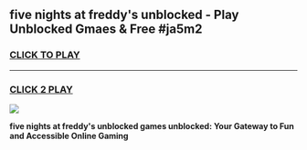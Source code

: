 
## five nights at freddy's unblocked - Play Unblocked Gmaes & Free #ja5m2
<h3>
<a href="https://news.freeplayer.one?title=five_nights_at_freddy's_unblocked&ref=24F">CLICK TO PLAY</a></h3>
<hr>

<h3>
<a href="https://news.freeplayer.one?title=five_nights_at_freddy's_unblocked&ref=24F">CLICK 2 PLAY</a>
  
</h3>

<a href="https://news.freeplayer.one?title=five_nights_at_freddy's_unblocked&ref=24F/"><img src="https://clearcache.store/games.png"></a>


**five nights at freddy's unblocked games unblocked: Your Gateway to Fun and Accessible Online Gaming**
